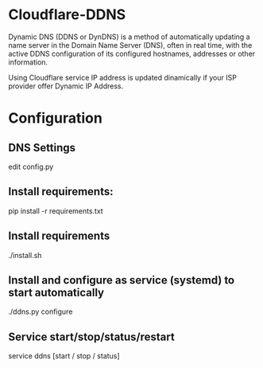 # Cloudflare-DDNS

Dynamic DNS (DDNS or DynDNS) is a method of automatically updating a name server in the Domain Name Server (DNS), often in real time, with the active DDNS configuration of its configured hostnames, addresses or other information. 

Using Cloudflare service IP address is updated dinamically if your ISP provider offer Dynamic IP Address.

# Configuration
## DNS Settings  
edit config.py 

## Install requirements:
pip install -r requirements.txt

## Install requirements
./install.sh
## Install and configure as service (systemd) to start automatically
./ddns.py configure
## Service start/stop/status/restart
service  ddns [start / stop / status]
